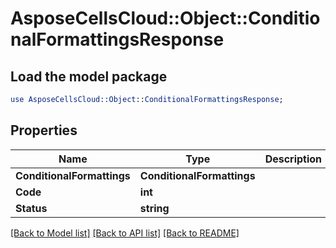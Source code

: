 # AsposeCellsCloud::Object::ConditionalFormattingsResponse 

## Load the model package
```perl
use AsposeCellsCloud::Object::ConditionalFormattingsResponse;
```

## Properties
Name | Type | Description | Notes
------------ | ------------- | ------------- | -------------
**ConditionalFormattings** | **ConditionalFormattings** |  |
**Code** | **int** |  |
**Status** | **string** |  |  

[[Back to Model list]](../README.md#documentation-for-models) [[Back to API list]](../README.md#documentation-for-api-endpoints) [[Back to README]](../README.md)

